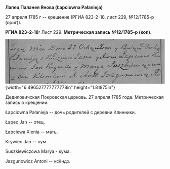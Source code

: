 **Лапец Паланея Янова (Łapciowna Pałanieja)**

27 апреля 1785 г -- крещение (РГИА 823-2-18, лист 229, №12/1785-р
(ориг)).

**РГИА 823-2-18:** Лист 229. **Метрическая запись №12/1785-р (коп).**

![](./media/e330d62eda83178f3bbd57e4c8c4b75cd66f9dfb.png){width="6.496527777777778in"
height="1.81875in"}

Дедиловичская Покровская церковь. 27 апреля 1785 года. Метрическая
запись о крещении.

Łapciowna Pałanieja -- дочь родителей с деревни Клинники.

Łapec Jan -- отец.

Łapciewa Xienia -- мать.

Krywiec Jan -- кум.

Suszkiewiczowa Marya - кума.

Jazgunowicz Antoni -- ксёндз.

